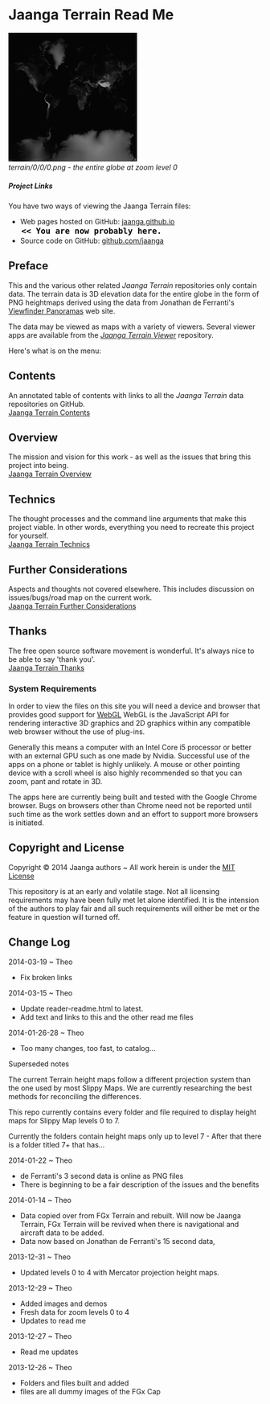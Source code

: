 Jaanga Terrain Read Me
======================

![terrain/0/0/0.png]( 0/0/0.png )  
_terrain/0/0/0.png - the entire globe at zoom level 0_

##### Project Links
You have two ways of viewing the Jaanga Terrain files:  

* Web pages hosted on GitHub: [jaanga.github.io]( http://jaanga.github.io/terrain/ "view the files as apps." ) <input value="<< You are now probably here." size=28 style="font:bold 12pt monospace;border-width:0;" >  
* Source code on GitHub: [github.com/jaanga]( https://github.com/jaanga/terrain/ "View the files as source code." ) <scan style=display:none ><< You are now probably here.</scan>

## Preface
This and the various other related _Jaanga Terrain_ repositories only contain data.
The terrain data is 3D elevation data for the entire globe in the form of PNG heightmaps derived using the data 
from Jonathan de Ferranti's [Viewfinder Panoramas]( http://www.viewfinderpanoramas.org/ ) web site.

The data may be viewed as maps with a variety of viewers.
Several viewer apps are available from the [_Jaanga Terrain Viewer_]( http://jaanga.github.io/terrain-viewer/index.html ) repository.

Here's what is on the menu:

## Contents

An annotated table of contents with links to all the _Jaanga Terrain_ data repositories on GitHub.  
[Jaanga Terrain Contents]( http://jaanga.github.io/terrain/readme-reader.html#contents.md )  

## Overview

The mission and vision for this work - as well as the issues that bring this project into being.  
[Jaanga Terrain Overview]( http://jaanga.github.io/terrain/readme-reader.html#overview.md )


## Technics

The thought processes and the command line arguments that make this project viable. 
In other words, everything you need to recreate this project for yourself.  
[Jaanga Terrain Technics]( http://jaanga.github.io/terrain/readme-reader.html#technics.md  )

## Further Considerations

Aspects and thoughts not covered elsewhere.  This includes discussion on issues/bugs/road map on the current work.  
[Jaanga Terrain Further Considerations]( http://jaanga.github.io/terrain/readme-reader.html#further-considerations.md )

## Thanks

The free open source software movement is wonderful. It's always nice to be able to say 'thank you'.  
[Jaanga Terrain Thanks]( http://jaanga.github.io/terrain/readme-reader.html#thanks.md )



### System Requirements

In order to view the files on this site you will need a device and browser that provides good support for [WebGL](http://get.webgl.org/)
WebGL is the JavaScript API for rendering interactive 3D graphics and 2D graphics within any compatible web browser without the use of plug-ins. 

Generally this means a computer with an Intel Core i5 processor or better with an external GPU such as one made by Nvidia. 
Successful use of the apps on a phone or tablet is highly unlikely. 
A mouse or other pointing device with a scroll wheel is also highly recommended so that you can zoom, pant and rotate in 3D.
 
The apps here are currently being built and tested with the Google Chrome browser. 
Bugs on browsers other than Chrome need not be reported until such time as the work settles down and an effort to support more browsers is initiated.


## Copyright and License
Copyright &copy; 2014 Jaanga authors ~ All work herein is under the [MIT License](http://jaanga.github.io/libs/jaanga-copyright-and-mit-license.md)


This repository is at an early and volatile stage. Not all licensing requirements may have been fully met let alone identified. It is the intension of the authors to play fair and all such requirements will either be met or the feature in question will turned off.


## Change Log

2014-03-19 ~ Theo

* Fix broken links

2014-03-15 ~ Theo

* Update reader-readme.html to latest.
* Add text and links to this and the other read me files

2014-01-26-28 ~ Theo

* Too many changes, too fast, to catalog...

Superseded notes

The current Terrain height maps follow a different projection system than the one used by most Slippy Maps.  We are currently researching the best methods for reconciling the differences.  
  
This repo currently contains every folder and file required to display height maps for Slippy Map levels 0 to 7.  

Currently the folders contain height maps only up to level 7 - After that there is a folder titled 7+ that has...  
 

2014-01-22 ~ Theo

* de Ferranti's 3 second data is online as PNG files
* There is beginning to be a fair description of the issues and the benefits


2014-01-14 ~ Theo

* Data copied over from FGx Terrain and rebuilt. Will now be Jaanga Terrain, FGx Terrain will be revived when there is navigational and aircraft data to be added.
* Data now based on Jonathan de Ferranti's 15 second data,


2013-12-31 ~ Theo

* Updated levels 0 to 4 with Mercator projection height maps.


2013-12-29 ~ Theo

* Added images and demos
* Fresh data for zoom levels 0 to 4
* Updates to read me

2013-12-27 ~ Theo

* Read me updates

2013-12-26 ~ Theo

* Folders and files built and added
* files are all dummy images of the FGx Cap


